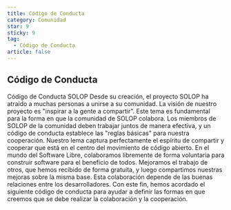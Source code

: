 ```yaml
---
title: Código de Conducta
category: Comunidad
star: 9
sticky: 9
tag:
  - Código de Conducta
article: false
---
```


## Código de Conducta

Código de Conducta SOLOP Desde su creación, el proyecto SOLOP ha atraído a muchas personas a unirse a su comunidad. La visión de nuestro proyecto es "inspirar a la gente a compartir". Este tema es fundamental para la forma en que la comunidad de SOLOP colabora. Los miembros de SOLOP de la comunidad deben trabajar juntos de manera efectiva, y un código de conducta establece las "reglas básicas" para nuestra cooperación. Nuestro lema captura perfectamente el espíritu de compartir y cooperar que está en el centro del movimiento de código abierto. En el mundo del Software Libre, colaboramos libremente de forma voluntaria para construir software para el beneficio de todos. Mejoramos el trabajo de otros, que hemos recibido de forma gratuita, y luego compartimos nuestras mejoras sobre la misma base. Esta colaboración depende de las buenas relaciones entre los desarrolladores. Con este fin, hemos acordado el siguiente código de conducta para ayudar a definir las formas en que creemos que se debe realizar la colaboración y la cooperación.
